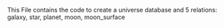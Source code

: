 This File contains the code to create a universe database and 5 relations:
galaxy, star, planet, moon, moon_surface
